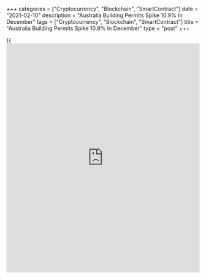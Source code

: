 +++
categories = ["Cryptocurrency", "Blockchain", "SmartContract"]
date = "2021-02-10"
description = "Australia Building Permits Spike 10.9% In December"
tags = ["Cryptocurrency", "Blockchain", "SmartContract"]
title = "Australia Building Permits Spike 10.9% In December"
type = "post"
+++

{{<iframe id="large-banner" src="https://www.bounty.group/#slide=9.0" width="100%" height="600" scrolling="no" style="border: 0px solid rgb(216, 221, 230); border-radius: 3px;">}}

The total number of building permits issued in Australia climbed a
seasonally adjusted 10.9 percent on month in December, the Australian
Bureau of Statistics said on Wednesday - standing at 19,537.

That was in line with expectations following the 2.6 percent increase in
November.

Permits for private sector houses climbed 15.8 percent on month to
13,638, while permits for private sector dwellings excluding houses
added 2.3 percent to 5,625.

On a yearly basis, overall dwellings spiked 22.8 percent, while private
sector house dwellings surged 55.6 percent and dwellings excluding
houses tumbled 19.3 percent.

Approvals for private houses were strong across the country, with
Victoria, South Australia and Western Australia all reaching record
highs in seasonally adjusted [terms](https://www.fintechee.com/terms/). New South Wales recorded its highest
private house approval figure since March 2000 and it was Queensland's
highest since September 1994.

Dwelling approvals rose in Tasmania (66.5 percent), Queensland (24.0
percent), South Australia (16.7 percent), Victoria (8.6 percent),
Western Australia (7.8 percent) and New South Wales (1.8 percent).

Approvals for private sector houses rose in South Australia (33.6
percent), Victoria (17.2 percent), New South Wales (16.2 percent),
Queensland (7.5 percent) and Western Australia (5.3 percent).

The value of total building approved rose 4.9 percent in December, in
seasonally adjusted [terms](https://www.fintechee.com/terms/). The value of non-residential building rose
10.1 percent, having fallen 27.7 percent in November.

The value of total residential building approved rose in December, by
2.3 percent. The value of new residential building rose 1.4 percent,
while the value of residential alterations and additions rose 8.1
percent. The value of residential alterations and additions reached a
record high in December at A$941.6 million.

Also on Wednesday, the latest survey from Westpac Bank and the Melbourne
Institute showed that consumer confidence improved in February as their
sentiment index rose 1.9 percent to a reading of 109.1.

That follows the 4.5 percent drop in January to 107.0.

The management of the pandemic locally has had a constructive effect on
confidence. The success of [contact](https://www.playgroundfx.com/contact/) tracing and light-handed lockdowns
has been important in containing a worrying cluster of cases since the
last survey in January.

The Reserve Bank's surprise extension of its Quantitative Easing program
signals ongoing commitment from the monetary authorities to supporting
the Australian [economy][1]. Consistent positive [news](https://www.letsplayfx.com/blog/forex-news-website/) on the recovery of
the job market would also have boosted confidence.

Nationally, confidence has clearly lifted substantially above pre-
pandemic levels. The overall Index is now 14.2 percent above its pre-
pandemic level in February 2020.

For comments and feedback [contact](https://www.playgroundfx.com/contact/): editorial@rtt[news](https://www.letsplayfx.com/blog/forex-news-website/).com

[Economic News][1]

 **What parts of the world are seeing the best (and worst) economic
performances lately? Click[here][2] to check out our [Econ Scorecard][2]
and find out! See up-to-the-moment [ranking](https://www.playgroundfx.com/blog/crypto-exchange-ranking/)s for the best and worst
performers in [GDP][3], [unemployment rate][4], [inflation][5] and much
more.**

   1. www.rtt[news](https://www.letsplayfx.com/blog/forex-news-website/).com/Content/EconomicNews.aspx
   2. www.rtt[news](https://www.letsplayfx.com/blog/forex-news-website/).com/economic-scorecard/world-rank/unemployment-rate/highest-performance.aspx
   3. www.rtt[news](https://www.letsplayfx.com/blog/forex-news-website/).com/economic-scorecard/world-rank/GDP/highest-performance.aspx
   4. www.rtt[news](https://www.letsplayfx.com/blog/forex-news-website/).com/economic-scorecard/world-rank/unemployment-rate/lowest-performance.aspx
   5. www.rtt[news](https://www.letsplayfx.com/blog/forex-news-website/).com/economic-scorecard/world-rank/CPI/highest-performance.aspx